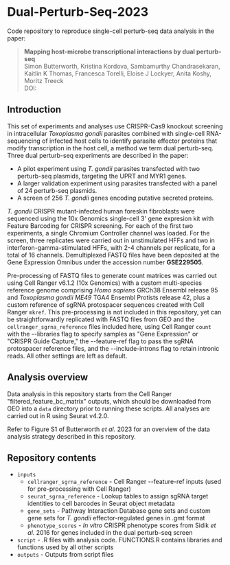 # Dual-Perturb-Seq-2023

Code repository to reproduce single-cell perturb-seq data analysis in the paper:

>**Mapping host-microbe transcriptional interactions by dual perturb-seq**
<br>Simon Butterworth, Kristina Kordova, Sambamurthy Chandrasekaran, Kaitlin K Thomas, Francesca Torelli, Eloise J Lockyer, Anita Koshy, Moritz Treeck<br>
DOI: 

## Introduction

This set of experiments and analyses use CRISPR-Cas9 knockout screening in intracellular *Toxoplasma gondii* parasites combined with single-cell RNA-sequencing of infected host cells to identify parasite effector proteins that modify transcription in the host cell, a method we term dual perturb-seq. Three dual perturb-seq experiments are described in the paper:
- A pilot experiment using *T. gondii* parasites transfected with two perturb-seq plasmids, targeting the UPRT and MYR1 genes.
- A larger validation experiment using parasites transfected with a panel of 24 perturb-seq plasmids.
- A screen of 256 *T. gondii* genes encoding putative secreted proteins.

*T. gondii* CRISPR mutant-infected human foreskin fibroblasts were sequenced using the 10x Genomics single-cell 3' gene expresion kit with Feature Barcoding for CRISPR screening. For each of the first two experiments, a single Chromium Controller channel was loaded. For the screen, three replicates were carried out in unstimulated HFFs and two in interferon-gamma-stimulated HFFs, with 2-4 channels per replicate, for a total of 16 channels. Demultiplexed FASTQ files have been deposited at the Gene Expression Omnibus under the accession number **GSE229505**. 

Pre-processing of FASTQ files to generate count matrices was carried out using Cell Ranger v6.1.2 (10x Genomics) with a custom multi-species reference genome comprising *Homo sapiens* GRCh38 Ensembl release 95 and *Toxoplasma gondii ME49* TGA4 Ensembl Protists release 42, plus a custom reference of sgRNA protospacer sequences created with Cell Ranger `mkref`. This pre-processing is not included in this repository, yet can be straightforwardly replicated with FASTQ files from GEO and the `cellranger_sgrna_reference` files included here, using Cell Ranger `count` with the --libraries flag to specify samples as "Gene Expression" or "CRISPR Guide Capture," the --feature-ref flag to pass the sgRNA protospacer reference files, and the --include-introns flag to retain intronic reads. All other settings are left as default.

## Analysis overview

Data analysis in this repository starts from the Cell Ranger "filtered_feature_bc_matrix" outputs, which should be downloaded from GEO into a `data` directory prior to running these scripts. All analyses are carried out in R using Seurat v4.2.0.

Refer to Figure S1 of Butterworth *et al.* 2023 for an overview of the data analysis strategy described in this repository.

## Repository contents

- `inputs`
  - `cellranger_sgrna_reference` - Cell Ranger --feature-ref inputs (used for pre-processing with Cell Ranger)
  - `seurat_sgrna_reference` - Lookup tables to assign sgRNA target identities to cell barcodes in Seurat object metadata
  - `gene_sets` - Pathway Interaction Database gene sets and custom gene sets for *T. gondii* effector-regulated genes in .gmt format
  - `phenotype_scores` - *In vitro* CRISPR phenotype scores from Sidik *et al.* 2016 for genes included in the dual perturb-seq screen 
- `script` - .R files with analysis code. FUNCTIONS.R contains libraries and functions used by all other scripts
- `outputs` - Outputs from script files
